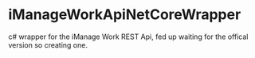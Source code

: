 # iManageWorkApiNetCoreWrapper

c# wrapper for the iManage Work REST Api, fed up waiting for the offical version so creating one.
